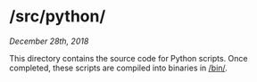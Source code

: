 # /src/python/
*December 28th, 2018*

This directory contains the source code for Python scripts. Once completed, these scripts are compiled into binaries in [/bin/](/bin/).
